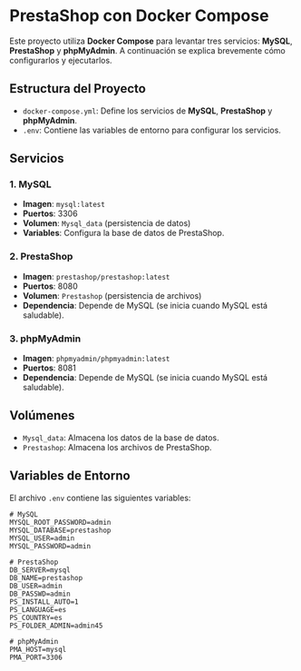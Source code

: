 # PrestaShop con Docker Compose

Este proyecto utiliza **Docker Compose** para levantar tres servicios: **MySQL**, **PrestaShop** y **phpMyAdmin**. A continuación se explica brevemente cómo configurarlos y ejecutarlos.

## Estructura del Proyecto

- `docker-compose.yml`: Define los servicios de **MySQL**, **PrestaShop** y **phpMyAdmin**.
- `.env`: Contiene las variables de entorno para configurar los servicios.

## Servicios

### 1. **MySQL**
- **Imagen**: `mysql:latest`
- **Puertos**: 3306
- **Volumen**: `Mysql_data` (persistencia de datos)
- **Variables**: Configura la base de datos de PrestaShop.

### 2. **PrestaShop**
- **Imagen**: `prestashop/prestashop:latest`
- **Puertos**: 8080
- **Volumen**: `Prestashop` (persistencia de archivos)
- **Dependencia**: Depende de MySQL (se inicia cuando MySQL está saludable).

### 3. **phpMyAdmin**
- **Imagen**: `phpmyadmin/phpmyadmin:latest`
- **Puertos**: 8081
- **Dependencia**: Depende de MySQL (se inicia cuando MySQL está saludable).

## Volúmenes

- `Mysql_data`: Almacena los datos de la base de datos.
- `Prestashop`: Almacena los archivos de PrestaShop.

## Variables de Entorno

El archivo `.env` contiene las siguientes variables:

```dotenv
# MySQL
MYSQL_ROOT_PASSWORD=admin
MYSQL_DATABASE=prestashop
MYSQL_USER=admin
MYSQL_PASSWORD=admin

# PrestaShop
DB_SERVER=mysql
DB_NAME=prestashop
DB_USER=admin
DB_PASSWD=admin
PS_INSTALL_AUTO=1
PS_LANGUAGE=es
PS_COUNTRY=es
PS_FOLDER_ADMIN=admin45

# phpMyAdmin
PMA_HOST=mysql
PMA_PORT=3306
